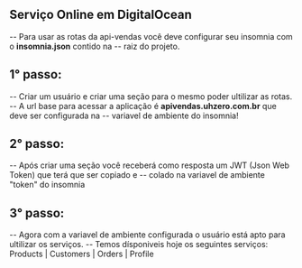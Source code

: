 ## Serviço Online em DigitalOcean

-- Para usar as rotas da api-vendas você deve configurar seu insomnia com o **insomnia.json** contido na
-- raiz do projeto.

## 1° passo:

-- Criar um usuário e criar uma seção para o mesmo poder ultilizar as rotas.
-- A url base para acessar a aplicação é **apivendas.uhzero.com.br** que deve ser configurada na
-- variavel de ambiente do insomnia!

## 2° passo:

-- Após criar uma seção você receberá como resposta um JWT (Json Web Token) que terá que ser copiado e
-- colado na variavel de ambiente "token" do insomnia

## 3° passo:

-- Agora com a variavel de ambiente configurada o usuário está apto para ultilizar os serviços.
-- Temos dísponiveis hoje os seguintes serviços: Products | Customers | Orders | Profile
